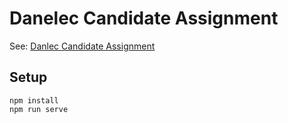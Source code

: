 # Danelec Candidate Assignment

See: [Danlec Candidate Assignment](./documentation/assignment.md)

## Setup
```
npm install
npm run serve 
```
